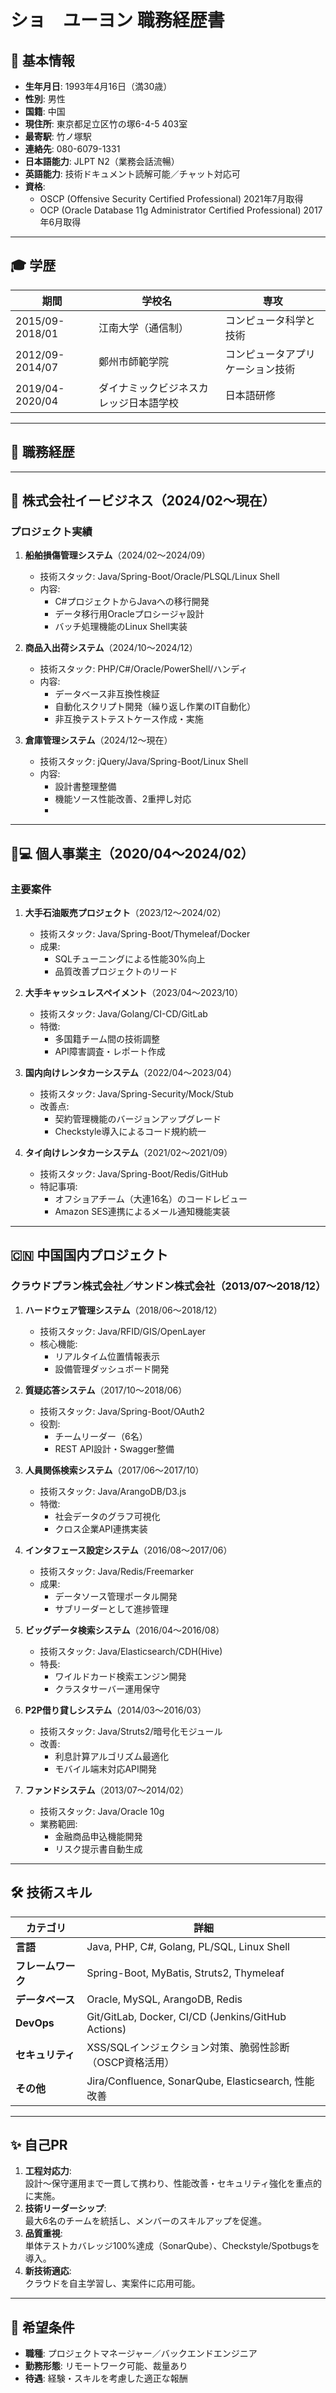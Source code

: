 # ショ　ユーヨン 職務経歴書


## 🧑 基本情報
- **生年月日**: 1993年4月16日（満30歳）  
- **性別**: 男性  
- **国籍**: 中国  
- **現住所**: 東京都足立区竹の塚6-4-5 403室  
- **最寄駅**: 竹ノ塚駅  
- **連絡先**: 080-6079-1331  
- **日本語能力**: JLPT N2（業務会話流暢）  
- **英語能力**: 技術ドキュメント読解可能／チャット対応可  
- **資格**:  
  - OSCP (Offensive Security Certified Professional) 2021年7月取得  
  - OCP (Oracle Database 11g Administrator Certified Professional) 2017年6月取得  

---

## 🎓 学歴
| 期間           | 学校名                             | 専攻                     |
|----------------|------------------------------------|--------------------------|
| 2015/09-2018/01 | 江南大学（通信制）                | コンピュータ科学と技術   |
| 2012/09-2014/07 | 鄭州市師範学院                   | コンピュータアプリケーション技術 |
| 2019/04-2020/04 | ダイナミックビジネスカレッジ日本語学校 | 日本語研修               |

---

## 💼 職務経歴
---

## 🏢 株式会社イービジネス（2024/02～現在）
### プロジェクト実績
1. **船舶損傷管理システム**（2024/02～2024/09）  
   - 技術スタック: Java/Spring-Boot/Oracle/PLSQL/Linux Shell  
   - 内容:  
     - C#プロジェクトからJavaへの移行開発  
     - データ移行用Oracleプロシージャ設計  
     - バッチ処理機能のLinux Shell実装  

2. **商品入出荷システム**（2024/10～2024/12）  
   - 技術スタック: PHP/C#/Oracle/PowerShell/ハンディ   
   - 内容:  
     - データベース非互換性検証  
     - 自動化スクリプト開発（繰り返し作業のIT自動化）  
     - 非互換テストテストケース作成・実施  

3. **倉庫管理システム**（2024/12～現在）  
   - 技術スタック: jQuery/Java/Spring-Boot/Linux Shell  
   - 内容:  
     - 設計書整理整備  
     - 機能ソース性能改善、2重押し対応  
     - 

---

## 🧑💻 個人事業主（2020/04～2024/02）
### 主要案件
1. **大手石油販売プロジェクト**（2023/12～2024/02）  
   - 技術スタック: Java/Spring-Boot/Thymeleaf/Docker  
   - 成果:  
     - SQLチューニングによる性能30%向上  
     - 品質改善プロジェクトのリード  

2. **大手キャッシュレスペイメント**（2023/04～2023/10）  
   - 技術スタック: Java/Golang/CI-CD/GitLab  
   - 特徴:  
     - 多国籍チーム間の技術調整  
     - API障害調査・レポート作成  

3. **国内向けレンタカーシステム**（2022/04～2023/04）  
   - 技術スタック: Java/Spring-Security/Mock/Stub  
   - 改善点:  
     - 契約管理機能のバージョンアップグレード  
     - Checkstyle導入によるコード規約統一  

4. **タイ向けレンタカーシステム**（2021/02～2021/09）  
   - 技術スタック: Java/Spring-Boot/Redis/GitHub  
   - 特記事項:  
     - オフショアチーム（大連16名）のコードレビュー  
     - Amazon SES連携によるメール通知機能実装  

---

## 🇨🇳 中国国内プロジェクト
### クラウドプラン株式会社／サンドン株式会社（2013/07～2018/12）
1. **ハードウェア管理システム**（2018/06～2018/12）  
   - 技術スタック: Java/RFID/GIS/OpenLayer  
   - 核心機能:  
     - リアルタイム位置情報表示  
     - 設備管理ダッシュボード開発  

2. **質疑応答システム**（2017/10～2018/06）  
   - 技術スタック: Java/Spring-Boot/OAuth2  
   - 役割:  
     - チームリーダー（6名）  
     - REST API設計・Swagger整備  

3. **人員関係検索システム**（2017/06～2017/10）  
   - 技術スタック: Java/ArangoDB/D3.js  
   - 特徴:  
     - 社会データのグラフ可視化  
     - クロス企業API連携実装  

4. **インタフェース設定システム**（2016/08～2017/06）  
   - 技術スタック: Java/Redis/Freemarker  
   - 成果:  
     - データソース管理ポータル開発  
     - サブリーダーとして進捗管理  

5. **ビッグデータ検索システム**（2016/04～2016/08）  
   - 技術スタック: Java/Elasticsearch/CDH(Hive)  
   - 特長:  
     - ワイルドカード検索エンジン開発  
     - クラスタサーバー運用保守  

6. **P2P借り貸しシステム**（2014/03～2016/03）  
   - 技術スタック: Java/Struts2/暗号化モジュール  
   - 改善:  
     - 利息計算アルゴリズム最適化  
     - モバイル端末対応API開発  

7. **ファンドシステム**（2013/07～2014/02）  
   - 技術スタック: Java/Oracle 10g  
   - 業務範囲:  
     - 金融商品申込機能開発  
     - リスク提示書自動生成  


---

## 🛠️ 技術スキル
| カテゴリ       | 詳細                                                                 |
|----------------|----------------------------------------------------------------------|
| **言語**       | Java, PHP, C#, Golang, PL/SQL, Linux Shell                          |
| **フレームワーク** | Spring-Boot, MyBatis, Struts2, Thymeleaf                            |
| **データベース** | Oracle, MySQL, ArangoDB, Redis                                      |
| **DevOps**     | Git/GitLab, Docker, CI/CD (Jenkins/GitHub Actions)                  |
| **セキュリティ**  | XSS/SQLインジェクション対策、脆弱性診断（OSCP資格活用）             |
| **その他**      | Jira/Confluence, SonarQube, Elasticsearch, 性能改善     |

---

## ✨ 自己PR
1. **工程対応力**:  
   設計～保守運用まで一貫して携わり、性能改善・セキュリティ強化を重点的に実施。  
2. **技術リーダーシップ**:  
   最大6名のチームを統括し、メンバーのスキルアップを促進。  
3. **品質重視**:  
   単体テストカバレッジ100%達成（SonarQube）、Checkstyle/Spotbugsを導入。  
4. **新技術適応**:  
   クラウドを自主学習し、実案件に応用可能。  

---

## 🌟 希望条件
- **職種**: プロジェクトマネージャー／バックエンドエンジニア  
- **勤務形態**: リモートワーク可能、裁量あり  
- **待遇**: 経験・スキルを考慮した適正な報酬  
